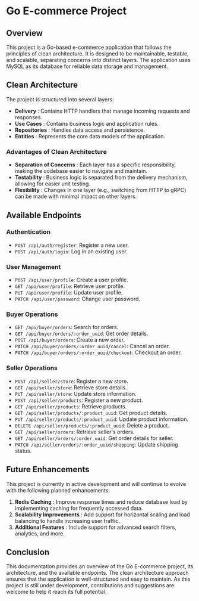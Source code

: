 # Go E-commerce Project

## Overview

This project is a Go-based e-commerce application that follows the principles of clean architecture. It is designed to be maintainable, testable, and scalable, separating concerns into distinct layers. The application uses MySQL as its database for reliable data storage and management.

## Clean Architecture

The project is structured into several layers:

* **Delivery** : Contains HTTP handlers that manage incoming requests and responses.
* **Use Cases** : Contains business logic and application rules.
* **Repositories** : Handles data access and persistence.
* **Entities** : Represents the core data models of the application.

### Advantages of Clean Architecture

* **Separation of Concerns** : Each layer has a specific responsibility, making the codebase easier to navigate and maintain.
* **Testability** : Business logic is separated from the delivery mechanism, allowing for easier unit testing.
* **Flexibility** : Changes in one layer (e.g., switching from HTTP to gRPC) can be made with minimal impact on other layers.

## Available Endpoints

### Authentication

* `POST /api/auth/register`: Register a new user.
* `POST /api/auth/login`: Log in an existing user.

### User Management

* `POST /api/user/profile`: Create a user profile.
* `GET /api/user/profile`: Retrieve user profile.
* `PUT /api/user/profile`: Update user profile.
* `PATCH /api/user/password`: Change user password.

### Buyer Operations

* `GET /api/buyer/orders`: Search for orders.
* `GET /api/buyer/orders/:order_uuid`: Get order details.
* `POST /api/buyer/orders`: Create a new order.
* `PATCH /api/buyer/orders/:order_uuid/cancel`: Cancel an order.
* `PATCH /api/buyer/orders/:order_uuid/checkout`: Checkout an order.

### Seller Operations

* `POST /api/seller/store`: Register a new store.
* `GET /api/seller/store`: Retrieve store details.
* `PUT /api/seller/store`: Update store information.
* `POST /api/seller/products`: Register a new product.
* `GET /api/seller/products`: Retrieve products.
* `GET /api/seller/products/:product_uuid`: Get product details.
* `PUT /api/seller/products/:product_uuid`: Update product information.
* `DELETE /api/seller/products/:product_uuid`: Delete a product.
* `GET /api/seller/orders`: Retrieve seller's orders.
* `GET /api/seller/orders/:order_uuid`: Get order details for seller.
* `PATCH /api/seller/orders/:order_uuid/shipping`: Update shipping status.

## Future Enhancements

This project is currently in active development and will continue to evolve with the following planned enhancements:

1. **Redis Caching** : Improve response times and reduce database load by implementing caching for frequently accessed data.
2. **Scalability Improvements** : Add support for horizontal scaling and load balancing to handle increasing user traffic.
3. **Additional Features** : Include support for advanced search filters, analytics, and more.

## Conclusion

This documentation provides an overview of the Go E-commerce project, its architecture, and the available endpoints. The clean architecture approach ensures that the application is well-structured and easy to maintain. As this project is still under development, contributions and suggestions are welcome to help it reach its full potential.
